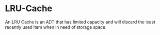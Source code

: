 # LRU-Cache
An LRU Cache is an ADT that has limited capacity and will discard the least recently used item when in need of storage space. 
